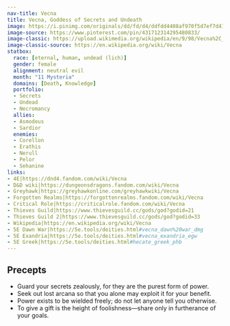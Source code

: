 ```yaml
---
nav-title: Vecna
title: Vecna, Goddess of Secrets and Undeath
image: https://i.pinimg.com/originals/dd/fd/d4/ddfdd4408af970f5d7ef7d418cb4fdd8.png
image-source: https://www.pinterest.com/pin/431712314295480833/
image-classic: https://upload.wikimedia.org/wikipedia/en/9/98/Vecna%2C_as_portrayed_in_3rd_Edition.jpg
image-classic-source: https://en.wikipedia.org/wiki/Vecna
statbox:
  race: [eternal, human, undead (lich)]
  gender: female
  alignment: neutral evil
  month: "11 Mysteria"
  domains: [Death, Knowledge]
  portfolio:
  - Secrets
  - Undead
  - Necromancy
  allies:
  - Asmodeus
  - Sardior
  enemies:
  - Corellon
  - Erathis
  - Nerull
  - Pelor
  - Sehanine
links:
- 4E|https://dnd4.fandom.com/wiki/Vecna
- D&D wiki|https://dungeonsdragons.fandom.com/wiki/Vecna
- Greyhawk|https://greyhawkonline.com/greyhawkwiki/Vecna
- Forgotten Realms|https://forgottenrealms.fandom.com/wiki/Vecna
- Critical Role|https://criticalrole.fandom.com/wiki/Vecna
- Thieves Guild|https://www.thievesguild.cc/gods/god?godid=21
- Thieves Guild 2|https://www.thievesguild.cc/gods/god?godid=33
- Wikipedia|https://en.wikipedia.org/wiki/Vecna
- 5E Dawn War|https://5e.tools/deities.html#vecna_dawn%20war_dmg
- 5E Exandria|https://5e.tools/deities.html#vecna_exandria_egw
- 5E Greek|https://5e.tools/deities.html#hecate_greek_phb
---
```


## Precepts

* Guard your secrets zealously, for they are the purest form of power.
* Seek out lost arcana so that you alone may exploit it for your benefit.
* Power exists to be wielded freely; do not let anyone tell you otherwise.
* To give a gift is the height of foolishness&mdash;share only in furtherance of your goals.
